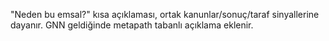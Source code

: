 "Neden bu emsal?" kısa açıklaması, ortak kanunlar/sonuç/taraf sinyallerine dayanır.
GNN geldiğinde metapath tabanlı açıklama eklenir.
